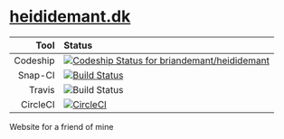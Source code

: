 # [heididemant.dk](https://heididemant.dk)

| Tool| Status |
| ---: |  :---  |
| Codeship | [ ![Codeship Status for briandemant/heididemant](https://app.codeship.com/projects/09d33a10-cc99-0134-cf09-32338ebbb7ed/status?branch=master)](https://app.codeship.com/projects/200258) |
| Snap-CI | [![Build Status](https://app.snap-ci.com/briandemant/heididemant/branch/master/build_image)](https://app.snap-ci.com/briandemant/heididemant/branch/master) |
| Travis | ![Build Status](https://travis-ci.org/briandemant/heididemant.svg?branch=master) | 
| CircleCI | [![CircleCI](https://circleci.com/gh/briandemant/heididemant.svg?style=svg)](https://circleci.com/gh/briandemant/heididemant) |

Website for a friend of mine
